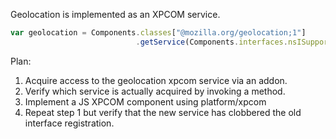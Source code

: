 Geolocation is implemented as an XPCOM service.

```javascript
var geolocation = Components.classes["@mozilla.org/geolocation;1"]
                            .getService(Components.interfaces.nsISupports);
```


Plan:

1. Acquire access to the geolocation xpcom service via an addon.
2. Verify which service is actually acquired by invoking a method.
3. Implement a JS XPCOM component using platform/xpcom
4. Repeat step 1 but verify that the new service has clobbered the old
   interface registration.
